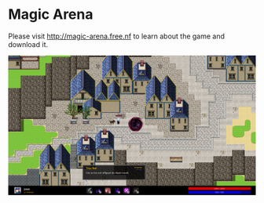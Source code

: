 # Magic Arena
Please visit http://magic-arena.free.nf to learn about the game and download it.

![image](https://github.com/JosselinSomervilleRoberts/JosselinSomervilleRoberts.github.io/blob/main/images/projects/magic%20arena/interface.png)
